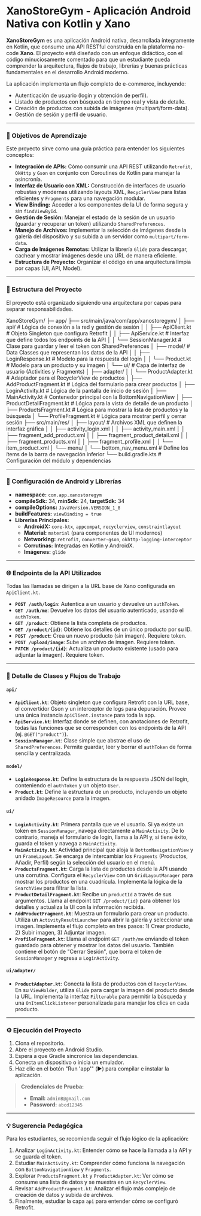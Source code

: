 # XanoStoreGym - Aplicación Android Nativa con Kotlin y Xano

**XanoStoreGym** es una aplicación Android nativa, desarrollada íntegramente en Kotlin, que consume una API RESTful construida en la plataforma no-code **Xano**. El proyecto está diseñado con un enfoque didáctico, con el código minuciosamente comentado para que un estudiante pueda comprender la arquitectura, flujos de trabajo, librerías y buenas prácticas fundamentales en el desarrollo Android moderno.

La aplicación implementa un flujo completo de e-commerce, incluyendo:
* Autenticación de usuario (login y obtención de perfil).
* Listado de productos con búsqueda en tiempo real y vista de detalle.
* Creación de productos con subida de imágenes (multipart/form-data).
* Gestión de sesión y perfil de usuario.

---
### 🎯 Objetivos de Aprendizaje
Este proyecto sirve como una guía práctica para entender los siguientes conceptos:
* **Integración de APIs:** Cómo consumir una API REST utilizando `Retrofit`, `OkHttp` y `Gson` en conjunto con Coroutines de Kotlin para manejar la asincronía.
* **Interfaz de Usuario con XML:** Construcción de interfaces de usuario robustas y modernas utilizando layouts XML, `RecyclerView` para listas eficientes y `Fragments` para una navegación modular.
* **View Binding:** Acceder a los componentes de la UI de forma segura y sin `findViewById`.
* **Gestión de Sesión:** Manejar el estado de la sesión de un usuario (guardar y recuperar un token) utilizando `SharedPreferences`.
* **Manejo de Archivos:** Implementar la selección de imágenes desde la galería del dispositivo y su subida a un servidor como `multipart/form-data`.
* **Carga de Imágenes Remotas:** Utilizar la librería `Glide` para descargar, cachear y mostrar imágenes desde una URL de manera eficiente.
* **Estructura de Proyecto:** Organizar el código en una arquitectura limpia por capas (UI, API, Model).

---
### 📂 Estructura del Proyecto
El proyecto está organizado siguiendo una arquitectura por capas para separar responsabilidades.

XanoStoreGym/
├─ app/
├── src/main/java/com/app/xanostoregym/
│ ├── api/ # Lógica de conexión a la red y gestión de sesión
│ │ ├── ApiClient.kt # Objeto Singleton que configura Retrofit
│ │ ├── ApiService.kt # Interfaz que define todos los endpoints de la API
│ │ └── SessionManager.kt # Clase para guardar y leer el token con SharedPreferences
│ ├── model/ # Data Classes que representan los datos de la API
│ │ ├── LoginResponse.kt # Modelo para la respuesta del login
│ │ └── Product.kt # Modelo para un producto y su imagen
│ └── ui/ # Capa de interfaz de usuario (Activities y Fragments)
│ ├── adapter/
│ │ └── ProductAdapter.kt # Adaptador para el RecyclerView de productos
│ ├── AddProductFragment.kt # Lógica del formulario para crear productos
│ ├── LoginActivity.kt # Lógica de la pantalla de inicio de sesión
│ ├── MainActivity.kt # Contenedor principal con la BottomNavigationView
│ ├── ProductDetailFragment.kt # Lógica para la vista de detalle de un producto
│ ├── ProductsFragment.kt # Lógica para mostrar la lista de productos y la búsqueda
│ └── ProfileFragment.kt # Lógica para mostrar perfil y cerrar sesión
├── src/main/res/
│ ├── layout/ # Archivos XML que definen la interfaz gráfica
│ │ ├── activity_login.xml
│ │ ├── activity_main.xml
│ │ ├── fragment_add_product.xml
│ │ ├── fragment_product_detail.xml
│ │ ├── fragment_products.xml
│ │ ├── fragment_profile.xml
│ │ └── item_product.xml
│ └── menu/
│ └── bottom_nav_menu.xml # Define los ítems de la barra de navegación inferior
└── build.gradle.kts # Configuración del módulo y dependencias

---
### 🔧 Configuración de Android y Librerías
* **namespace:** `com.app.xanostoregym`
* **compileSdk:** 34, **minSdk:** 24, **targetSdk:** 34
* **compileOptions:** `JavaVersion.VERSION_1_8`
* **buildFeatures:** `viewBinding = true`
* **Librerías Principales:**
    * **AndroidX:** `core-ktx`, `appcompat`, `recyclerview`, `constraintlayout`
    * **Material:** `material` (para componentes de UI modernos)
    * **Networking:** `retrofit`, `converter-gson`, `okhttp-logging-interceptor`
    * **Corrutinas:** Integradas en Kotlin y AndroidX.
    * **Imágenes:** `glide`

---
### 🌐 Endpoints de la API Utilizados
Todas las llamadas se dirigen a la URL base de Xano configurada en `ApiClient.kt`.
* **`POST /auth/login`**: Autentica a un usuario y devuelve un `authToken`.
* **`GET /auth/me`**: Devuelve los datos del usuario autenticado, usando el `authToken`.
* **`GET /product`**: Obtiene la lista completa de productos.
* **`GET /product/{id}`**: Obtiene los detalles de un único producto por su ID.
* **`POST /product`**: Crea un nuevo producto (sin imagen). Requiere token.
* **`POST /upload/image`**: Sube un archivo de imagen. Requiere token.
* **`PATCH /product/{id}`**: Actualiza un producto existente (usado para adjuntar la imagen). Requiere token.

---
### 📘 Detalle de Clases y Flujos de Trabajo

#### `api/`
* **`ApiClient.kt`**: Objeto singleton que configura Retrofit con la URL base, el convertidor Gson y un interceptor de logs para depuración. Provee una única instancia `ApiClient.instance` para toda la app.
* **`ApiService.kt`**: Interfaz donde se definen, con anotaciones de Retrofit, todas las funciones que se corresponden con los endpoints de la API (ej. `@GET("product")`).
* **`SessionManager.kt`**: Clase simple que abstrae el uso de `SharedPreferences`. Permite guardar, leer y borrar el `authToken` de forma sencilla y centralizada.

#### `model/`
* **`LoginResponse.kt`**: Define la estructura de la respuesta JSON del login, conteniendo el `authToken` y un objeto `User`.
* **`Product.kt`**: Define la estructura de un producto, incluyendo un objeto anidado `ImageResource` para la imagen.

#### `ui/`
* **`LoginActivity.kt`**: Primera pantalla que ve el usuario. Si ya existe un token en `SessionManager`, navega directamente a `MainActivity`. De lo contrario, maneja el formulario de login, llama a la API y, si tiene éxito, guarda el token y navega a `MainActivity`.
* **`MainActivity.kt`**: Actividad principal que aloja la `BottomNavigationView` y un `FrameLayout`. Se encarga de intercambiar los `Fragments` (Productos, Añadir, Perfil) según la selección del usuario en el menú.
* **`ProductsFragment.kt`**: Carga la lista de productos desde la API usando una corrutina. Configura el `RecyclerView` con un `GridLayoutManager` para mostrar los productos en una cuadrícula. Implementa la lógica de la `SearchView` para filtrar la lista.
* **`ProductDetailFragment.kt`**: Recibe un `productId` a través de sus argumentos. Llama al endpoint `GET /product/{id}` para obtener los detalles y actualiza la UI con la información recibida.
* **`AddProductFragment.kt`**: Muestra un formulario para crear un producto. Utiliza un `ActivityResultLauncher` para abrir la galería y seleccionar una imagen. Implementa el flujo completo en tres pasos: 1) Crear producto, 2) Subir imagen, 3) Adjuntar imagen.
* **`ProfileFragment.kt`**: Llama al endpoint `GET /auth/me` enviando el token guardado para obtener y mostrar los datos del usuario. También contiene el botón de "Cerrar Sesión", que borra el token de `SessionManager` y regresa a `LoginActivity`.

#### `ui/adapter/`
* **`ProductAdapter.kt`**: Conecta la lista de productos con el `RecyclerView`. En su `ViewHolder`, utiliza `Glide` para cargar la imagen del producto desde la URL. Implementa la interfaz `Filterable` para permitir la búsqueda y una `OnItemClickListener` personalizada para manejar los clics en cada producto.

---
### ⚙️ Ejecución del Proyecto
1. Clona el repositorio.
2. Abre el proyecto en Android Studio.
3. Espera a que Gradle sincronice las dependencias.
4. Conecta un dispositivo o inicia un emulador.
5. Haz clic en el botón "Run 'app'" (▶️) para compilar e instalar la aplicación.

> **Credenciales de Prueba:**
> * **Email:** `adminB@gmail.com`
> * **Password:** `abcd12345`

---
### 💡 Sugerencia Pedagógica
Para los estudiantes, se recomienda seguir el flujo lógico de la aplicación:
1. Analizar `LoginActivity.kt`: Entender cómo se hace la llamada a la API y se guarda el token.
2. Estudiar `MainActivity.kt`: Comprender cómo funciona la navegación con `BottomNavigationView` y `Fragments`.
3. Explorar `ProductsFragment.kt` y `ProductAdapter.kt`: Ver cómo se consume una lista de datos y se muestra en un `RecyclerView`.
4. Revisar `AddProductFragment.kt`: Analizar el flujo más complejo de creación de datos y subida de archivos.
5. Finalmente, estudiar la capa `api` para entender cómo se configuró Retrofit.
